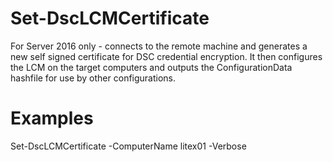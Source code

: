 # Set-DscLCMCertificate
For Server 2016 only - connects to the remote machine and generates a new self signed certificate for DSC credential encryption. It then configures the LCM on the target computers and outputs the ConfigurationData hashfile for use by other configurations.

# Examples
Set-DscLCMCertificate -ComputerName litex01 -Verbose

